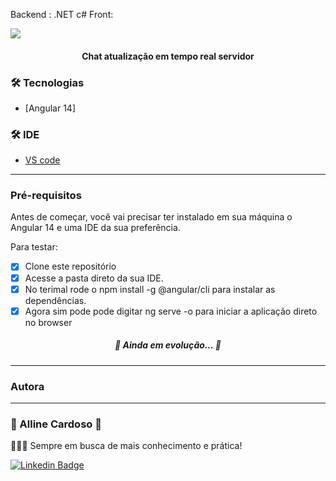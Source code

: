 

Backend : .NET c#
Front: 

<img src="https://img.shields.io/static/v1?label=signalR-Chat&message=Angular&color=7159c1&style=for-the-badge&logo=ghost"/>

<h4 align="center">Chat atualização em tempo real servidor</h4>

 ### 🛠 Tecnologias

- [Angular 14]


 ### 🛠 IDE


- [VS code](https://code.visualstudio.com/) 
---

### Pré-requisitos

Antes de começar, você vai precisar ter instalado em sua máquina o Angular 14 e uma IDE da sua preferência.


Para testar:

- [x] Clone este repositório
- [x] Acesse a pasta direto da sua IDE.
- [x] No terimal rode o npm install -g @angular/cli para instalar as dependências.
- [x] Agora sim pode pode digitar ng serve -o para iniciar a aplicação direto no browser

<h5 align="center"> 
	🚧  Ainda em evolução...  🚧
</h5>

---
### Autora
---

<h3>💙 Alline Cardoso 💙</h3></sub></a> 

👩🏽‍💻 Sempre em busca de mais conhecimento e prática!

[![Linkedin Badge](https://img.shields.io/badge/-AllineCardoso-blue?style=flat-square&logo=Linkedin&logoColor=white&link=https://www.linkedin.com/in/alline-cardoso/)](https://www.linkedin.com/in/alline-cardoso/) 





